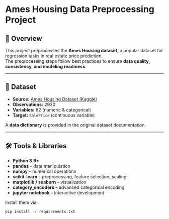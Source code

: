 # Ames Housing Data Preprocessing Project

## 📌 Overview
This project preprocesses the **Ames Housing dataset**, a popular dataset for regression tasks in real estate price prediction.  
The preprocessing steps follow best practices to ensure **data quality, consistency, and modeling readiness**.

---

## 📂 Dataset
- **Source:** [Ames Housing Dataset (Kaggle)](https://www.kaggle.com/datasets/shashanknecrothapa/ames-housing-dataset)
- **Observations:** 2930  
- **Variables:** 82 (numeric & categorical)  
- **Target:** `SalePrice` (continuous variable)

A **data dictionary** is provided in the original dataset documentation.

---

## 🛠 Tools & Libraries
- **Python 3.9+**
- **pandas** – data manipulation  
- **numpy** – numerical operations  
- **scikit-learn** – preprocessing, feature selection, scaling  
- **matplotlib / seaborn** – visualization  
- **category_encoders** – advanced categorical encoding  
- **jupyter notebook** – interactive development  

Install them via:
```bash
pip install -r requirements.txt
